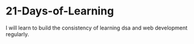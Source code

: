 # 21-Days-of-Learning
I will learn to build the consistency of learning dsa and web development regularly.

